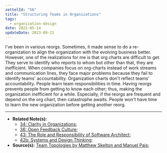 ```yaml
---
zettelId: "56"
title: "Structuring Teams in Organizations"
tags:
  - organization-design
date: 2022-05-14
updateDate: 2023-09-21
---
```


I've been in various reorgs. Sometimes, it made sense to do a re-organization to align the organization with the evolving business better. However, one of the realizations for me is that org charts are difficult to get. They serve to identify who reports to whom but other than that, they are inefficient. When companies focus on org-charts instead of work streams and communication lines, they face major problems because they fail to identify teams' accountability. Organization charts don't reflect teams' accountability. People learn team responsibilities in time. Having reorgs prevents people from getting to know each other; thus, making the organization inefficient for a while. Especially, if the reorgs are frequent and depend on the org chart, then catastrophe awaits. People won't have time to learn the new organization before getting another reorg.

---

- **Related Note(s):**
  - [34: Clarity in Organizations](/notes/34/);
  - [36: Open Feedback Culture](/notes/36/);
  - [43: The Role and Responsibility of Software Architect](/notes/43/);
  - [42b: Systems and Design Thinking](/notes/42b/);
- **Source(s):** [Team Topologies by Matthew Skelton and Manuel Pais](/books/team-topologies-book-review-summary-and-notes/);
